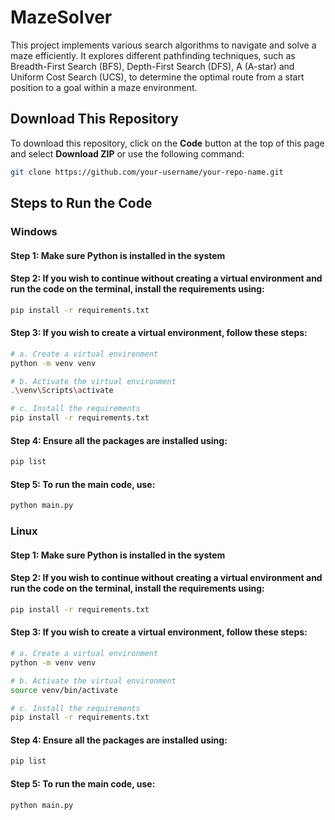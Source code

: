 # MazeSolver
This project implements various search algorithms to navigate and solve a maze efficiently. It explores different pathfinding techniques, such as Breadth-First Search (BFS), Depth-First Search (DFS), A (A-star) and Uniform Cost Search (UCS), to determine the optimal route from a start position to a goal within a maze environment.

## Download This Repository
To download this repository, click on the **Code** button at the top of this page and select **Download ZIP** or use the following command:
```sh
git clone https://github.com/your-username/your-repo-name.git
```

## Steps to Run the Code
### Windows
#### Step 1: Make sure Python is installed in the system
#### Step 2: If you wish to continue without creating a virtual environment and run the code on the terminal, install the requirements using:
```sh
pip install -r requirements.txt
```
#### Step 3: If you wish to create a virtual environment, follow these steps:
```sh
# a. Create a virtual environment
python -m venv venv

# b. Activate the virtual environment
.\venv\Scripts\activate

# c. Install the requirements
pip install -r requirements.txt
```
#### Step 4: Ensure all the packages are installed using:
```sh
pip list
```
#### Step 5: To run the main code, use:
```sh
python main.py
```

### Linux
#### Step 1: Make sure Python is installed in the system
#### Step 2: If you wish to continue without creating a virtual environment and run the code on the terminal, install the requirements using:
```sh
pip install -r requirements.txt
```
#### Step 3: If you wish to create a virtual environment, follow these steps:
```sh
# a. Create a virtual environment
python -m venv venv

# b. Activate the virtual environment
source venv/bin/activate

# c. Install the requirements
pip install -r requirements.txt
```
#### Step 4: Ensure all the packages are installed using:
```sh
pip list
```
#### Step 5: To run the main code, use:
```sh
python main.py
```

